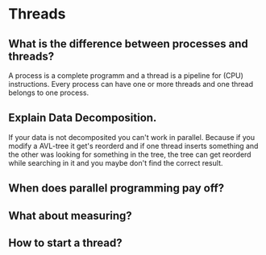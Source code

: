 # Threads

## What is the difference between processes and threads?
A process is a complete programm and a thread is a pipeline for (CPU) instructions. Every process can have one or more threads and one thread belongs to one process.
 
## Explain Data Decomposition.
If your data is not decomposited you can't work in parallel. Because if you modify a AVL-tree it get's reorderd and if one thread inserts something and the other was looking for something in the tree, the tree can get reorderd while searching in it and you maybe don't find the correct result. 

## When does parallel programming pay off?

## What about measuring?

## How to start a thread?
